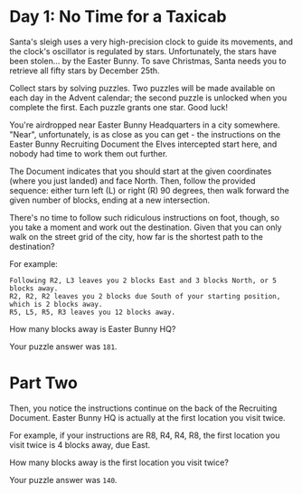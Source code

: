 # Day 1: No Time for a Taxicab

Santa's sleigh uses a very high-precision clock to guide its movements, and the clock's oscillator is regulated by stars. Unfortunately, the stars have been stolen... by the Easter Bunny. To save Christmas, Santa needs you to retrieve all fifty stars by December 25th.

Collect stars by solving puzzles. Two puzzles will be made available on each 
day in the Advent calendar; the second puzzle is unlocked when you complete the 
first. Each puzzle grants one star. Good luck!

You're airdropped near Easter Bunny Headquarters in a city somewhere. "Near", 
unfortunately, is as close as you can get - the instructions on the Easter 
Bunny Recruiting Document the Elves intercepted start here, and nobody had time 
to work them out further.

The Document indicates that you should start at the given coordinates (where 
you just landed) and face North. Then, follow the provided sequence: either 
turn left (L) or right (R) 90 degrees, then walk forward the given number of 
blocks, ending at a new intersection.

There's no time to follow such ridiculous instructions on foot, though, so you 
take a moment and work out the destination. Given that you can only walk on the 
street grid of the city, how far is the shortest path to the destination?

For example:

    Following R2, L3 leaves you 2 blocks East and 3 blocks North, or 5 blocks away.
    R2, R2, R2 leaves you 2 blocks due South of your starting position, which is 2 blocks away.
    R5, L5, R5, R3 leaves you 12 blocks away.

How many blocks away is Easter Bunny HQ?

Your puzzle answer was `181`.

# Part Two

Then, you notice the instructions continue on the back of the Recruiting 
Document. Easter Bunny HQ is actually at the first location you visit twice.

For example, if your instructions are R8, R4, R4, R8, the first location you 
visit twice is 4 blocks away, due East.

How many blocks away is the first location you visit twice?

Your puzzle answer was `140`.